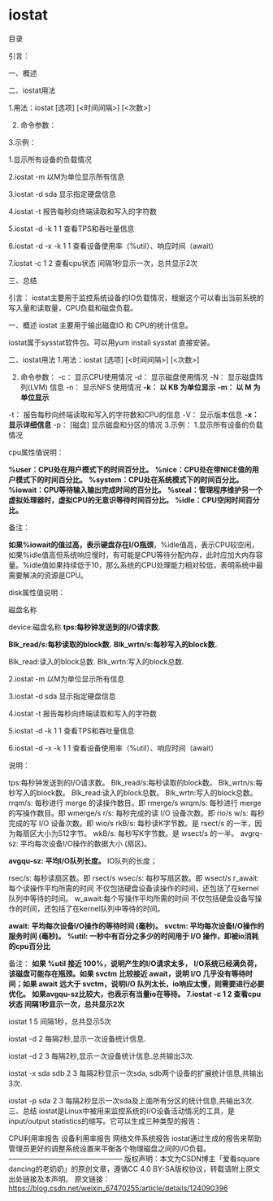 #  iostat



目录

引言：

一、概述

二、iostat用法

1.用法：iostat [选项] [<时间间隔>] [<次数>]

2. 命令参数：

3.示例：

1.显示所有设备的负载情况

2.iostat -m  以M为单位显示所有信息

3.iostat -d sda     显示指定硬盘信息 

4.iostat -t   报告每秒向终端读取和写入的字符数 

5.iostat -d -k 1 1    查看TPS和吞吐量信息

6.iostat -d -x -k 1 1      查看设备使用率（%util）、响应时间（await）

7.iostat -c 1 2   查看cpu状态    间隔1秒显示一次，总共显示2次





 三、总结

引言：
iostat主要用于监控系统设备的IO负载情况，根据这个可以看出当前系统的写入量和读取量，CPU负载和磁盘负载。

一、概述
iostat 主要用于输出磁盘IO 和 CPU的统计信息。

iostat属于sysstat软件包。可以用yum install sysstat 直接安装。

二、iostat用法
1.用法：iostat [选项] [<时间间隔>] [<次数>]


2. 命令参数：
  -c： 显示CPU使用情况
  -d： 显示磁盘使用情况
  -N： 显示磁盘阵列(LVM) 信息
  -n： 显示NFS 使用情况
  **-k： 以 KB 为单位显示**
  **-m： 以 M 为单位显示**

  -t： 报告每秒向终端读取和写入的字符数和CPU的信息
  -V： 显示版本信息
  **-x： 显示详细信息**
  -p： [磁盘] 显示磁盘和分区的情况
  3.示例：
  1.显示所有设备的负载情况


cpu属性值说明：

**%user：CPU处在用户模式下的时间百分比。**
**%nice：CPU处在带NICE值的用户模式下的时间百分比。**
**%system：CPU处在系统模式下的时间百分比。**
**%iowait：CPU等待输入输出完成时间的百分比。**
**%steal：管理程序维护另一个虚拟处理器时，虚拟CPU的无意识等待时间百分比。**
**%idle：CPU空闲时间百分比。**

备注：

**如果%iowait的值过高，表示硬盘存在I/O瓶颈**，%idle值高，表示CPU较空闲，如果%idle值高但系统响应慢时，有可能是CPU等待分配内存，此时应加大内存容量。%idle值如果持续低于10，那么系统的CPU处理能力相对较低，表明系统中最需要解决的资源是CPU。

 

disk属性值说明：

磁盘名称

device:磁盘名称
**tps:每秒钟发送到的I/O请求数.**

**Blk_read/s:每秒读取的block数.**
**Blk_wrtn/s:每秒写入的block数.**

Blk_read:读入的block总数.
Blk_wrtn:写入的block总数.

2.iostat -m  以M为单位显示所有信息


3.iostat -d sda     显示指定硬盘信息 


4.iostat -t   报告每秒向终端读取和写入的字符数 


5.iostat -d -k 1 1    查看TPS和吞吐量信息


6.iostat -d -x -k 1 1      查看设备使用率（%util）、响应时间（await）


说明：

tps:每秒钟发送到的I/O请求数。
Blk_read/s:每秒读取的block数。
Blk_wrtn/s:每秒写入的block数。
Blk_read:读入的block总数。
Blk_wrtn:写入的block总数。
rrqm/s: 每秒进行 merge 的读操作数目。即 rmerge/s
wrqm/s: 每秒进行 merge 的写操作数目。即 wmerge/s
r/s: 每秒完成的读 I/O 设备次数。即 rio/s
w/s: 每秒完成的写 I/O 设备次数。即 wio/s
rkB/s: 每秒读K字节数。是 rsect/s 的一半，因为每扇区大小为512字节。
wkB/s: 每秒写K字节数。是 wsect/s 的一半。
avgrq-sz: 平均每次设备I/O操作的数据大小 (扇区)。

**avgqu-sz: 平均I/O队列长度。**  IO队列的长度；

rsec/s: 每秒读扇区数。即 rsect/s
wsec/s: 每秒写扇区数。即 wsect/s
r_await:每个读操作平均所需的时间
不仅包括硬盘设备读操作的时间，还包括了在kernel队列中等待的时间。
w_await:每个写操作平均所需的时间
不仅包括硬盘设备写操作的时间，还包括了在kernel队列中等待的时间。

**await: 平均每次设备I/O操作的等待时间 (毫秒)。**
**svctm: 平均每次设备I/O操作的服务时间 (毫秒)。**
**%util: 一秒中有百分之多少的时间用于 I/O 操作，即被io消耗的cpu百分比**

备注：
**如果 %util 接近 100%，说明产生的I/O请求太多，**
**I/O系统已经满负荷，该磁盘可能存在瓶颈。如果 svctm** 
**比较接近 await，说明 I/O 几乎没有等待时间；如果 await** 
**远大于 svctm，说明I/O 队列太长，io响应太慢，则需要进行必要优化。**
**如果avgqu-sz比较大，也表示有当量io在等待。**
**7.iostat -c 1 2   查看cpu状态    间隔1秒显示一次，总共显示2次**


iostat 1 5
间隔1秒，总共显示5次

iostat -d 2
每隔2秒,显示一次设备统计信息.

iostat -d 2 3
每隔2秒,显示一次设备统计信息.总共输出3次.

iostat -x sda sdb 2 3
每隔2秒显示一次sda, sdb两个设备的扩展统计信息,共输出3次.

iostat -p sda 2 3
每隔2秒显示一次sda及上面所有分区的统计信息,共输出3次.
 三、总结
iostat是Linux中被用来监控系统的I/O设备活动情况的工具，是input/output statistics的缩写。它可以生成三种类型的报告：

CPU利用率报告
设备利用率报告
网络文件系统报告
iostat通过生成的报告来帮助管理员更好的调整系统设置来平衡各个物理磁盘之间的I/O负载。
————————————————
版权声明：本文为CSDN博主「爱看square dancing的老奶奶」的原创文章，遵循CC 4.0 BY-SA版权协议，转载请附上原文出处链接及本声明。
原文链接：https://blog.csdn.net/weixin_67470255/article/details/124090396